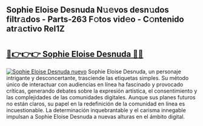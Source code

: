 ## Sophie Eloise Desnuda N𝚞𝚎vos desn𝚞dos filtr𝚊dos - Parts-263 F𝚘tos vid𝚎o - C𝚘ntenido atr𝚊ctivo ReI1Z

# <h2><a href="http://mb0qk4u.tromn.icu/?c=Sophie+Eloise+Desnuda">🔗👉👉👉 Sophie Eloise Desnuda 🔗🔗</a></h2>

[![Sophie Eloise Desnuda nuevo](https://i.imgur.com/pEAQMta.gif)](http://mb0qk4u.tromn.icu/?c=Sophie+Eloise+Desnuda)
Sophie Eloise Desnuda, un personaje intrigante y desconcertante, trasciende las etiquetas simples. Su método único de interactuar con audiencias en línea ha fascinado y provocado críticas, generando debates sobre la expresión artística, el consentimiento y las complejidades de las comunidades digitales. Aunque sus planes futuros no están claros, su papel en la redefinición de la comunidad en línea es incuestionable. La determinación inquebrantable y el carisma innegable impulsan a Sophie Eloise Desnuda a nuevas alturas en el ámbito digital.
